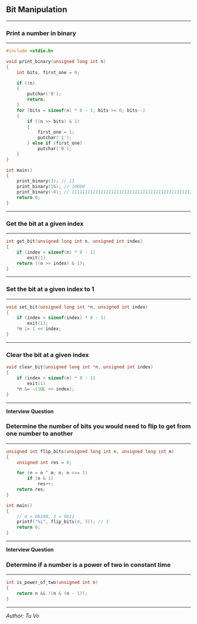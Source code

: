 ## Bit Manipulation

---

### Print a number in binary

---

```c
#include <stdio.h>

void print_binary(unsigned long int n)
{
    int bits, first_one = 0;

	if (!n)
	{
		putchar('0');
		return;
	}
	for (bits = sizeof(n) * 8 - 1; bits >= 0; bits--)
	{
		if ((n >> bits) & 1)
		{
			first_one = 1;
			putchar('1');
		} else if (first_one)
			putchar('0');
	}
}

int main()
{
    print_binary(3); // 11
    print_binary(16); // 10000
    print_binary(~0); // 1111111111111111111111111111111111111111111111111111111111111111
    return 0;
}
```

---

### Get the bit at a given index

---

```c
int get_bit(unsigned long int n, unsigned int index)
{
	if (index > sizeof(n) * 8 - 1)
		exit(1)
	return ((n >> index) & 1);
}
```

---

### Set the bit at a given index to 1

---

```c
void set_bit(unsigned long int *n, unsigned int index)
{
	if (index > sizeof(index) * 8 - 1)
		exit(1);
	*n |= 1 << index;
}
```

---

### Clear the bit at a given index

```c
void clear_bit(unsigned long int *n, unsigned int index)
{
	if (index > sizeof(n) * 8 - 1)
		exit(1)
	*n &= ~(1UL << index);
}
```

---

**Interview Question**

### Determine the number of bits you would need to flip to get from one number to another

---

```c
unsigned int flip_bits(unsigned long int n, unsigned long int m)
{
	unsigned int res = 0;

	for (n = n ^ m; n; n >>= 1)
		if (n & 1)
			res++;
	return res;
}

int main()
{
    // 4 = 0b100, 3 = 0b11
    printf("%i", flip_bits(4, 3)); // 3
    return 0;
}
```

---

**Interview Question**

### Determine if a number is a power of two in constant time

---

```c
int is_power_of_two(unsigned int n)
{
    return n && !(n & (n - 1));
}
```

---

_Author: Tu Vo_
